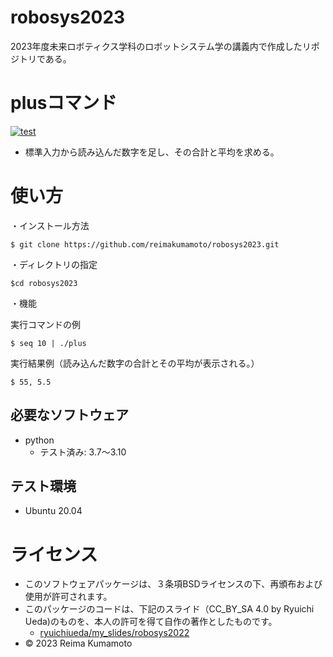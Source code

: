 # robosys2023
2023年度未来ロボティクス学科のロボットシステム学の講義内で作成したリポジトリである。

# plusコマンド
[![test](https://github.com/reimakumamoto/robosys2023/actions/workflows/test.yml/badge.svg)](https://github.com/reimakumamoto/robosys2023/actions/workflows/test.yml)
* 標準入力から読み込んだ数字を足し、その合計と平均を求める。

# 使い方
・インストール方法
```
$ git clone https://github.com/reimakumamoto/robosys2023.git
```
・ディレクトリの指定
```
$cd robosys2023
```
・機能

実行コマンドの例 
```
$ seq 10 | ./plus 
```
実行結果例（読み込んだ数字の合計とその平均が表示される。）
```
$ 55, 5.5
```
## 必要なソフトウェア
* python
  * テスト済み: 3.7～3.10

## テスト環境
* Ubuntu 20.04

# ライセンス
* このソフトウェアパッケージは、３条項BSDライセンスの下、再頒布および使用が許可されます。　
* このパッケージのコードは、下記のスライド（CC_BY_SA 4.0 by Ryuichi Ueda)のものを、本人の許可を得て自作の著作としたものです。
    * [ryuichiueda/my_slides/robosys2022](https://github.com/ryuichiueda/my_slides/tree/master/robosys_2022)
* © 2023 Reima Kumamoto 
